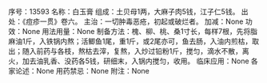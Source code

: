 序号：13593
名称：白玉膏
组成：土贝母1两，大麻子肉5钱，江子仁5钱。
出处：《痘疹一贯》卷六。
主治：一切肿毒恶疮，初起或破烂者。
加减：None
功效：None
用法用量：None
制备方法：槐、柳、桃、桑1寸长，每样7根，先将脂麻油1斤，入铁锅内熬；活鲫鱼1尾，重1斤，或2尾亦可，鱼去肠，入油内煎枯，取出；随入前药与各枝，熬枯去滓，复熬，入炒过铅粉1斤，搅匀，滴水不散，离火，加去油乳香、没药各5钱，研细末，入锅内搅匀，收用。
临床应用：None
各家论述：None
用药禁忌：None
附注：None
